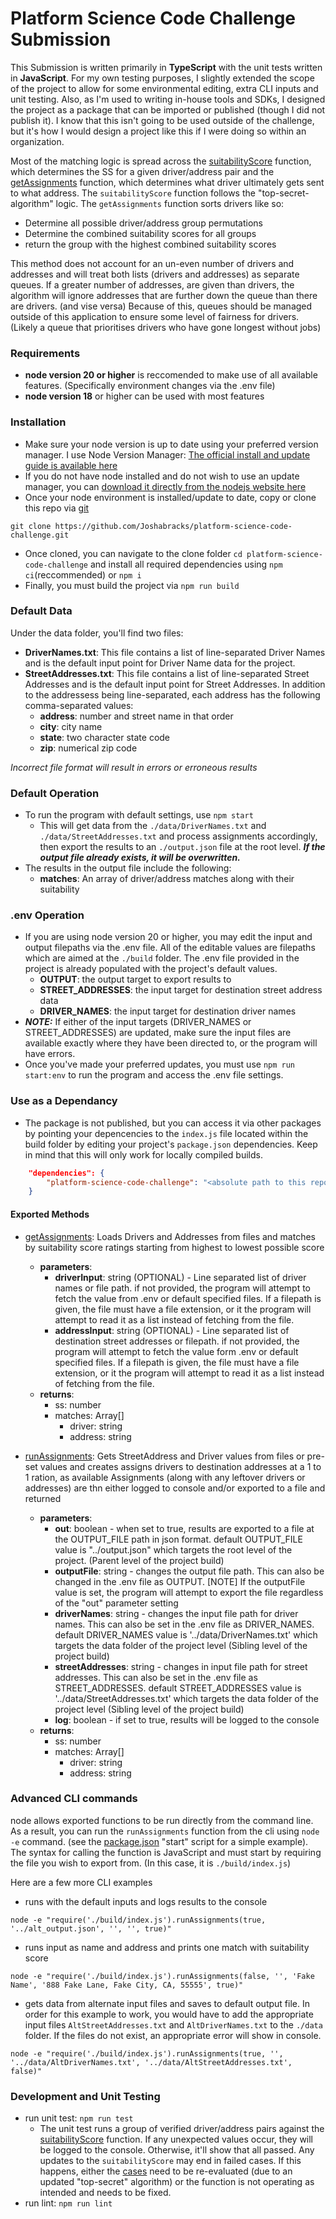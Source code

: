 # Platform Science Code Challenge Submission
This Submission is written primarily in **TypeScript** with the unit tests written in **JavaScript**.  For my own testing purposes, I slightly extended the scope of the project to allow for some environmental editing, extra CLI inputs and unit testing.  Also, as I'm used to writing in-house tools and SDKs, I designed the project as a package that can be imported or published (though I did not publish it).  I know that this isn't going to be used outside of the challenge, but it's how I would design a project like this if I were doing so within an organization.

Most of the matching logic is spread across the [suitabilityScore](https://github.com/Joshabracks/platform-science-code-challenge/blob/main/src/suitabilityScore.ts#L44) function, which determines the SS for a given driver/address pair and the [getAssignments](https://github.com/Joshabracks/platform-science-code-challenge/blob/main/src/assignments.ts#L40) function, which determines what driver ultimately gets sent to what address.  The `suitabilityScore` function follows the "top-secret-algorithm" logic.  The `getAssignments` function sorts drivers like so:
 - Determine all possible driver/address group permutations
 - Determine the combined suitability scores for all groups
 - return the group with the highest combined suitability scores

This method does not account for an un-even number of drivers and addresses and will treat both lists (drivers and addresses) as separate queues.  If a greater number of addresses, are given than drivers, the algorithm will ignore addresses that are further down the queue than there are drivers. (and vise versa)  Because of this, queues should be managed outside of this application to ensure some level of fairness for drivers.  (Likely a queue that prioritises drivers who have gone longest without jobs)

### Requirements
- **node version 20 or higher** is reccomended to make use of all available features.  (Specifically environment changes via the .env file)
- **node version 18** or higher can be used with most features

### Installation
- Make sure your node version is up to date using your preferred version manager.  I use Node Version Manager:  [The official install and update guide is available here](https://github.com/nvm-sh/nvm?tab=readme-ov-file#installing-and-updating)
- If you do not have node installed and do not wish to use an update manager, you can [download it directly from the nodejs website here](https://nodejs.org/en/download/current)
- Once your node environment is installed/update to date, copy or clone this repo via [git](https://git-scm.com/downloads)
```
git clone https://github.com/Joshabracks/platform-science-code-challenge.git
```
- Once cloned, you can navigate to the clone folder `cd platform-science-code-challenge` and install all required dependencies using `npm ci`(reccommended) or `npm i`
- Finally, you must build the project via `npm run build`

### Default Data
Under the data folder, you'll find two files:
- **DriverNames.txt**: This file contains a list of line-separated Driver Names and is the default input point for Driver Name data for the project.
- **StreetAddresses.txt**: This file contains a list of line-separated Street Addresses and is the default input point for Street Addresses.  In addition to the addressess being line-separated, each address has the following comma-separated values:
  - **address**: number and street name in that order
  - **city**: city name
  - **state**: two character state code
  - **zip**: numerical zip code

*Incorrect file format will result in errors or erroneous results*

### Default Operation
- To run the program with default settings, use `npm start`
  - This will get data from the `./data/DriverNames.txt` and `./data/StreetAddresses.txt` and process assignments accordingly, then export the results to an `./output.json` file at the root level.  ***If the output file already exists, it will be overwritten.***
- The results in the output file include the following:
  - **matches**: An array of driver/address matches along with their suitability

### .env Operation
- If you are using node version 20 or higher, you may edit the input and output filepaths via the .env file. All of the editable values are filepaths which are aimed at the `./build` folder.  The .env file provided in the project is already populated with the project's default values.
  - **OUTPUT**: the output target to export results to
  - **STREET_ADDRESSES**: the input target for destination street address data
  - **DRIVER_NAMES**: the input target for destination driver names
- ***NOTE:*** If either of the input targets (DRIVER_NAMES or STREET_ADDRESSES) are updated, make sure the input files are available exactly where they have been directed to, or the program will have errors. 
- Once you've made your preferred updates, you must use `npm run start:env` to run the program and access the .env file settings.

### Use as a Dependancy
- The package is not published, but you can access it via other packages by pointing your depencencies to the `index.js` file located within the build folder by editing your project's `package.json` dependencies.  Keep in mind that this will only work for locally compiled builds.
```json
    "dependencies": {
        "platform-science-code-challenge": "<absolute path to this repo>/build/index.js"
    }
```
#### Exported Methods
- [getAssignments](https://github.com/Joshabracks/platform-science-code-challenge/blob/main/src/assignments.ts#L36): Loads Drivers and Addresses from files and matches by suitability score ratings starting from highest to lowest possible score

  - **parameters**: 
    - **driverInput**: string (OPTIONAL) - Line separated list of driver names or file path.  if not provided, the program will attempt to fetch the value from .env or default specified files.  If a filepath is given, the file must have a file extension, or it the program will attempt to read it as a list instead of fetching from the file.
    - **addressInput**:  string (OPTIONAL) - Line separated list of destination street addresses or filepath. if not provided, the program will attempt to fetch the value form .env or default specified files.  If a filepath is given, the file must have a file extension, or it the program will attempt to read it as a list instead of fetching from the file.
  - **returns**:
    - ss: number
    - matches: Array[]
      - driver: string
      - address: string

- [runAssignments](https://github.com/Joshabracks/platform-science-code-challenge/blob/main/src/assignments.ts#L36): Gets StreetAddress and Driver values from files or pre-set values and creates assigns drivers to destination addresses at a 1 to 1 ration, as available Assignments (along with any leftover drivers or addresses) are thn either logged to console and/or exported to a file and returned
  - **parameters**:
    - **out**: boolean - when set to true, results are exported to a file at the OUTPUT_FILE path in json format.  default OUTPUT_FILE value is "../output.json" which targets the root level of the project.  (Parent level of the project build)
    - **outputFile**: string - changes the output file path.  This can also be changed in the .env file as OUTPUT. [NOTE] If the outputFile value is set, the program will attempt to export the file regardless of the "out" parameter setting
    - **driverNames**: string - changes the input file path for driver names.  This can also be set in the .env file as DRIVER_NAMES. default DRIVER_NAMES value is '../data/DriverNames.txt' which targets the data folder of the project level (Sibling level of the project build)
    - **streetAddresses**: string - changes in input file path for street addresses.  This can also be set in the .env file as STREET_ADDRESSES. default STREET_ADDRESSES value is '../data/StreetAddresses.txt' which targets the data folder of the project level (Sibling level of the project build)
    - **log**: boolean - if set to true, results will be logged to the console
  - **returns**:
    - ss: number
    - matches: Array[]
      - driver: string
      - address: string

### Advanced CLI commands
node allows exported functions to be run directly from the command line.  As a result, you can run the `runAssignments` function from the cli using `node -e` command.  (see the [package.json](https://github.com/Joshabracks/platform-science-code-challenge/blob/main/package.json#L11) "start" script for a simple example).  The syntax for calling the function is JavaScript and must start by requiring the file you wish to export from.  (In this case, it is `./build/index.js`)

Here are a few more CLI examples
- runs with the default inputs and logs results to the console
```
node -e "require('./build/index.js').runAssignments(true, '../alt_output.json', '', '', true)"
```
- runs input as name and address and prints one match with suitability score
```
node -e "require('./build/index.js').runAssignments(false, '', 'Fake Name', '888 Fake Lane, Fake City, CA, 55555', true)"
```
- gets data from alternate input files and saves to default output file.  In order for this example to work, you would have to add the appropriate input files `AltStreetAddresses.txt` and `AltDriverNames.txt` to the `./data` folder.  If the files do not exist, an appropriate error will show in console.
```
node -e "require('./build/index.js').runAssignments(true, '', '../data/AltDriverNames.txt', '../data/AltStreetAddresses.txt', false)"
```

### Development and Unit Testing
- run unit test: `npm run test`
  - The unit test runs a group of verified driver/address pairs against the [suitabilityScore](https://github.com/Joshabracks/platform-science-code-challenge/blob/main/src/suitabilityScore.ts#L44) function.  If any unexpected values occur, they will be logged to the console.  Otherwise, it'll show that all passed.  Any updates to the `suitabilityScore` may end in failed cases.  If this happens, either the [cases](https://github.com/Joshabracks/platform-science-code-challenge/blob/main/test/index.js#L8) need to be re-evaluated (due to an updated "top-secret" algorithm) or the function is not operating as intended and needs to be fixed.
- run lint: `npm run lint`